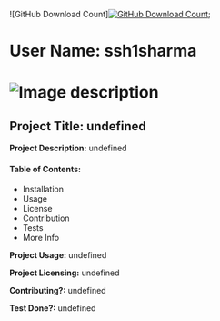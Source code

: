 
![GitHub Download Count][![GitHub Download Count](https://github-basic-badges.herokuapp.com/downloads/kennedyoliveira/github-basic-badges/total.svg)]();
# User Name: ssh1sharma  
# ![Image description](https://github.com/ssh1sharma.png?size=200)
## Project Title: undefined

**Project Description:** undefined

#### Table of Contents:
- Installation
- Usage
- License
- Contribution
- Tests
- More Info

**Project Usage:** undefined

**Project Licensing:** undefined

**Contributing?:** undefined

**Test Done?:** undefined
